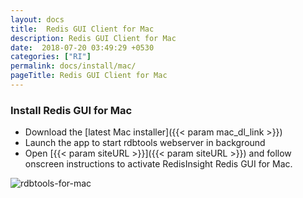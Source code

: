 ```yaml
---
layout: docs
title:  Redis GUI Client for Mac
description: Redis GUI Client for Mac
date:  2018-07-20 03:49:29 +0530
categories: ["RI"]
permalink: docs/install/mac/
pageTitle: Redis GUI Client for Mac
---
```

### Install Redis GUI for Mac

* Download the [latest Mac installer]({{< param mac_dl_link >}})
* Launch the app to start rdbtools webserver in background
* Open [{{< param siteURL >}}]({{< param siteURL >}}) and follow onscreen instructions to activate RedisInsight Redis GUI for Mac.

![rdbtools-for-mac](/images/ri/rdbtools-for-mac.png)
